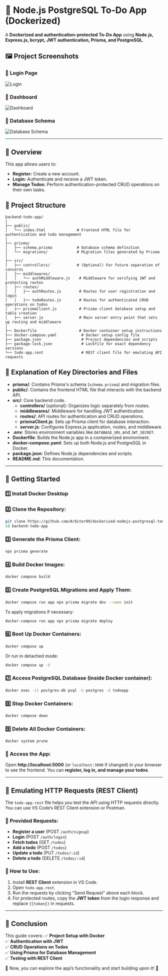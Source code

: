 # 📌 Node.js PostgreSQL To-Do App (Dockerized)

A **Dockerized and authentication-protected To-Do App** using **Node.js, Express.js, bcrypt, JWT authentication, Prisma, and PostgreSQL**.

## 🖼️ Project Screenshots

### 📌 **Login Page**

![Login](Images/Login.png)

### 📌 **Dashboard**

![Dashboard](Images/Dashboard.png)

### 📌 **Database Schema**

![Database Schema](Images/Database_Schema.png)

---

## 🚀 Overview

This app allows users to:

- **Register:** Create a new account.
- **Login:** Authenticate and receive a JWT token.
- **Manage Todos:** Perform authentication-protected CRUD operations on their own tasks.

## 📁 Project Structure

```
backend-todo-app/
│
├── public/
│   └── index.html              # Frontend HTML file for authentication and todo management
│
├── prisma/
│   ├── schema.prisma           # Database schema definition
│   └── migrations/             # Migration files generated by Prisma
│
├── src/
│   ├── controllers/            # (Optional) For future separation of concerns
│   ├── middlewares/
│   │   └── authMiddleware.js    # Middleware for verifying JWT and protecting routes
│   ├── routes/
│   │   ├── authRoutes.js        # Routes for user registration and login
│   │   ├── todoRoutes.js        # Routes for authenticated CRUD operations on todos
│   ├── prismaClient.js          # Prisma client database setup and table creation
│   ├── server.js                # Main server entry point that sets up routing and middleware
│
├── Dockerfile                   # Docker container setup instructions
├── docker-compose.yaml           # Docker setup config file
├── package.json                  # Project dependencies and scripts
├── package-lock.json             # Lockfile for exact dependency versions
└── todo-app.rest                 # REST client file for emulating API requests
```

## 📌 Explanation of Key Directories and Files

- **prisma/**: Contains Prisma's schema (`schema.prisma`) and migration files.
- **public/**: Contains the frontend HTML file that interacts with the backend API.
- **src/**: Core backend code.
  - **controllers/** (optional): Organizes logic separately from routes.
  - **middlewares/**: Middleware for handling JWT authentication.
  - **routes/**: API routes for authentication and CRUD operations.
  - **prismaClient.js**: Sets up Prisma client for database interaction.
  - **server.js**: Configures Express.js application, routes, and middleware.
- **.env**: Stores environment variables like `DATABASE_URL` and `JWT_SECRET`.
- **Dockerfile**: Builds the Node.js app in a containerized environment.
- **docker-compose.yaml**: Sets up both Node.js and PostgreSQL in Docker.
- **package.json**: Defines Node.js dependencies and scripts.
- **README.md**: This documentation.

---

## 🚀 Getting Started

### 1️⃣ Install Docker Desktop

### 2️⃣ Clone the Repository:

```sh
git clone https://github.com/Arbiter09/dockerized-nodejs-postgresql-todo.git
cd backend-todo-app
```

### 3️⃣ Generate the Prisma Client:

```sh
npx prisma generate
```

### 4️⃣ Build Docker Images:

```sh
docker compose build
```

### 5️⃣ Create PostgreSQL Migrations and Apply Them:

```sh
docker compose run app npx prisma migrate dev --name init
```

To apply migrations if necessary:

```sh
docker-compose run app npx prisma migrate deploy
```

### 6️⃣ Boot Up Docker Containers:

```sh
docker compose up
```

Or run in detached mode:

```sh
docker compose up -d
```

### 7️⃣ Access PostgreSQL Database (inside Docker container):

```sh
docker exec -it postgres-db psql -U postgres -d todoapp
```

### 8️⃣ Stop Docker Containers:

```sh
docker compose down
```

### 9️⃣ Delete All Docker Containers:

```sh
docker system prune
```

### 🔗 Access the App:

Open **http://localhost:5000** (or `localhost:3000` if changed) in your browser to see the frontend. You can **register, log in, and manage your todos**.

---

## 📌 Emulating HTTP Requests (REST Client)

The `todo-app.rest` file helps you test the API using HTTP requests directly. You can use VS Code’s REST Client extension or Postman.

### 📝 Provided Requests:

- **Register a user** (POST `/auth/signup`)
- **Login** (POST `/auth/login`)
- **Fetch todos** (GET `/todos`)
- **Add a todo** (POST `/todos`)
- **Update a todo** (PUT `/todos/:id`)
- **Delete a todo** (DELETE `/todos/:id`)

### 🚀 How to Use:

1. Install **REST Client** extension in VS Code.
2. Open `todo-app.rest`.
3. Run the requests by clicking "Send Request" above each block.
4. For protected routes, copy the **JWT token** from the login response and replace `{{token}}` in requests.

---

## 📜 Conclusion

This guide covers:
✅ **Project Setup with Docker**  
✅ **Authentication with JWT**  
✅ **CRUD Operations on Todos**  
✅ **Using Prisma for Database Management**  
✅ **Testing with REST Client**

🎯 Now, you can explore the app’s functionality and start building upon it! 🚀
